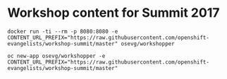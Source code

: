 # Workshop content for Summit 2017

```
docker run -ti --rm -p 8080:8080 -e CONTENT_URL_PREFIX="https://raw.githubusercontent.com/openshift-evangelists/workshop-summit/master" osevg/workshopper
```

```
oc new-app osevg/workshopper -e CONTENT_URL_PREFIX="https://raw.githubusercontent.com/openshift-evangelists/workshop-summit/master"
```
